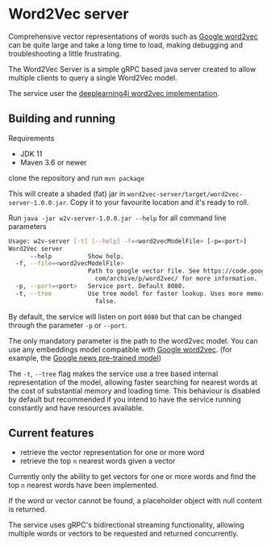 # Word2Vec server

Comprehensive vector representations of words such as [Google word2vec](https://code.google.com/archive/p/word2vec) can be quite large and
take a long time to load, making debugging and troubleshooting a little frustrating.

The Word2Vec Server is a simple gRPC based java server created to allow multiple clients to query a single Word2Vec model.

The service user the [deeplearning4j word2vec implementation](https://deeplearning4j.org/docs/latest/deeplearning4j-nlp-word2vec).

## Building and running
Requirements
* JDK 11
* Maven 3.6 or newer

clone the repository and run
`mvn package`

This will create a shaded (fat) jar in `word2vec-server/target/word2vec-server-1.0.0.jar`. Copy it to your favourite location and it's ready to roll.

Run `java -jar w2v-server-1.0.0.jar --help` for all command line parameters

``` bash
Usage: w2v-server [-t] [--help] -f=<word2vecModelFile> [-p=<port>]
Word2Vec server
      --help          Show help.
  -f, --file=<word2vecModelFile>
                      Path to google vector file. See https://code.google.
                        com/archive/p/word2vec/ for more information.
  -p, --port=<port>   Service port. Default 8080.
  -t, --tree          Use tree model for faster lookup. Uses more memory. Default
                        false.
```

By default, the service will listen on port `8080` but that can be changed through the parameter `-p` or `--port`.

The only mandatory parameter is the path to the word2vec model. You can use any embeddings model compatible with [Google word2vec](https://code.google.com/archive/p/word2vec).
(for example, the [Google news pre-trained model](https://drive.google.com/file/d/0B7XkCwpI5KDYNlNUTTlSS21pQmM))

The `-t`, `--tree` flag makes the service use a tree based internal representation of the model, allowing faster searching for nearest words
at the cost of substantial memory and loading time.
This behaviour is disabled by default but recommended if you intend to have the service running constantly and have resources
available.

## Current features
* retrieve the vector representation for one or more word
* retrieve the top `n` nearest words given a vector

Currently only the ability to get vectors for one or more words and find the top `n` nearest words have been implemented.

If the word or vector cannot be found, a placeholder object with null content is returned.

The service uses gRPC's bidirectional streaming functionality, allowing multiple words or vectors to be requested and returned
concurrently. 

